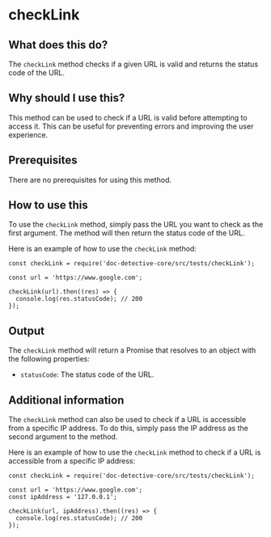 
  
   # **checkLink**

## What does this do?

The `checkLink` method checks if a given URL is valid and returns the status code of the URL.

## Why should I use this?

This method can be used to check if a URL is valid before attempting to access it. This can be useful for preventing errors and improving the user experience.

## Prerequisites

There are no prerequisites for using this method.

## How to use this

To use the `checkLink` method, simply pass the URL you want to check as the first argument. The method will then return the status code of the URL.

Here is an example of how to use the `checkLink` method:

```
const checkLink = require('doc-detective-core/src/tests/checkLink');

const url = 'https://www.google.com';

checkLink(url).then((res) => {
  console.log(res.statusCode); // 200
});
```

## Output

The `checkLink` method will return a Promise that resolves to an object with the following properties:

* `statusCode`: The status code of the URL.

## Additional information

The `checkLink` method can also be used to check if a URL is accessible from a specific IP address. To do this, simply pass the IP address as the second argument to the method.

Here is an example of how to use the `checkLink` method to check if a URL is accessible from a specific IP address:

```
const checkLink = require('doc-detective-core/src/tests/checkLink');

const url = 'https://www.google.com';
const ipAddress = '127.0.0.1';

checkLink(url, ipAddress).then((res) => {
  console.log(res.statusCode); // 200
});
```
  
  